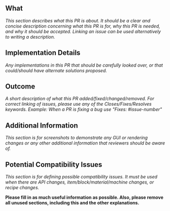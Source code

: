 <!-- 
PRのタイトルはChangelogに使われるので、なるべく英語にしてください。
PRの内容は日本語で大丈夫です。
-->
## What
_This section describes what this PR is about. It should be a clear and concise description concerning what this PR is for, why this PR is needed, and why it should be accepted._
_Linking an issue can be used alternatively to writing a description._

## Implementation Details
_Any implementations in this PR that should be carefully looked over, or that could/should have alternate solutions proposed._

## Outcome
_A short description of what this PR added/fixed/changed/removed._
_For correct linking of issues, please use any of the Closes/Fixes/Resolves keywords. Example: When a PR is fixing a bug use "Fixes: #issue-number"_

## Additional Information
_This section is for screenshots to demonstrate any GUI or rendering changes or any other additional information that reviewers should be aware of._

## Potential Compatibility Issues
_This section is for defining possible compatibility issues. It must be used when there are API changes, item/block/material/machine changes, or recipe changes._

**Please fill in as much useful information as possible. Also, please remove all unused sections, including this and the other explanations.**

<!-- This PR template is copied and modified from GTCEu's github repo. -->